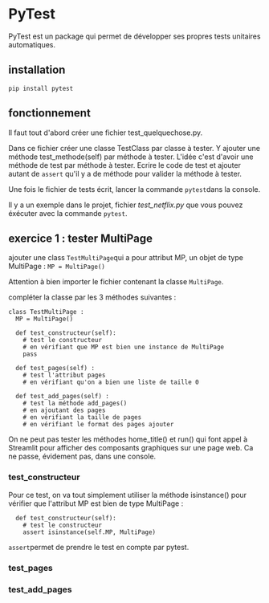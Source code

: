 # PyTest

PyTest est un package qui permet de développer ses propres tests unitaires automatiques.

## installation
`pip install pytest`

## fonctionnement
Il faut tout d'abord créer une fichier test_quelquechose.py.

Dans ce fichier créer une classe TestClass par classe à tester.
Y ajouter une méthode test_methode(self) par méthode à tester. L'idée c'est d'avoir une méthode de test par méthode à tester.
Ecrire le code de test et ajouter autant de `assert` qu'il y a de méthode pour valider la méthode à tester. 

Une fois le fichier de tests écrit, lancer la commande `pytest`dans la console.

Il y a un exemple dans le projet, fichier *test_netflix.py* que vous pouvez éxécuter avec la commande `pytest`.

## exercice 1 : tester MultiPage

ajouter une class `TestMultiPage`qui a pour attribut MP, un objet de type MultiPage : 
`
  MP = MultiPage()
`

Attention à bien importer le fichier contenant la classe `MultiPage`.

compléter la classe par les 3 méthodes suivantes :

    class TestMultiPage :
      MP = MultiPage()
    
      def test_constructeur(self):
        # test le constructeur
        # en vérifiant que MP est bien une instance de MultiPage
        pass
        
      def test_pages(self) :
        # test l'attribut pages
        # en vérifiant qu'on a bien une liste de taille 0
    
      def test_add_pages(self) :
        # test la méthode add_pages()
        # en ajoutant des pages 
        # en vérifiant la taille de pages
        # en vérifiant le format des pages ajouter

On ne peut pas tester les méthodes home_title() et run() qui font appel à Streamlit pour afficher des composants graphiques sur une page web. Ca ne passe, évidement pas, dans une console.

### test_constructeur
Pour ce test, on va tout simplement utiliser la méthode isinstance() pour vérifier que l'attribut MP est bien de type MultiPage :

      def test_constructeur(self):
        # test le constructeur
        assert isinstance(self.MP, MultiPage)

`assert`permet de prendre le test en compte par pytest.

### test_pages

### test_add_pages
    


